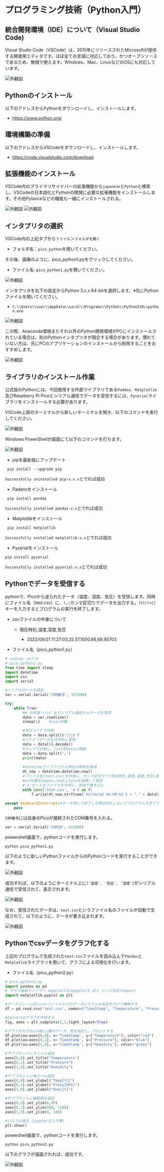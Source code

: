 # プログラミング技術（Python入門）

## 統合開発環境（IDE）について（Visual Studio Code)

Visual Studio Code（VSCode）は、2015年にリリースされたMicrosoftが提供する開発用エディタです。ほぼ全ての言語に対応しており、かつオープンソースであるため、無償で使えます。Windows、Mac、LinuxなどのOSにも対応しています。

![外観図](./image/img10.png)

## Pythonのインストール

以下のアドレスからPythonをダウンロードし、インストールします。

*  <https://www.python.org/>

## 環境構築の準備

以下のアドレスからVSCodeをダウンロードし、インストールします。

* https://code.visualstudio.com/download

## 拡張機能のインストール

VSCode内のプライマリサイドバーの拡張機能から`japanese`と`Python`と検索し、VSCodeの日本語化とPythonの開発に必要な拡張機能をインストールします。その他Pylanceなどの機能も一緒にインストールされる。

![外観図](./image/img15.png)
![外観図](./image/img11.png)

## インタプリタの選択

VSCode内の上記タブから`ファイル`＞`フォルダを開く`

* フォルダ名：`pico_python`を開いてください。

その後、画像のように、pico_python1.pyをクリックしてください。

* ファイル名: `pico_python1.py`を開いてください。

![外観図](./image/img30.png)

インタプリタを右下の設定からPython 3.x.x 64-bitを選択します。※先にPythonファイルを開いてください。
* `C:\\Users\\user\\AppData\\Local\\Programs\\Python\\Python310\\python.exe`


![外観図](./image/img16.png)

この際、Anaconda環境またそれ以外のPython開発環境がPCにインストールされている場合は、別のPythonインタプリタが競合する場合があります。慣れていない方は、先にPCのアプリケーションのインストールから削除することをおすすめします。

![外観図](./image/img12.png)

## ライブラリのインストール作業

公式版のPythonには、今回使用する外部ライブラリである`Paddas`、`Matplotlib`及びRaspberry Pi Picoとシリアル通信でデータを受信するには、`Pyserial`ライブラリをインストールする必要があります。

VSCode上部のターミナルから新しいターミナルを開き、以下のコマンドを実行してください。

![外観図](./image/img13.png)

Windows PowerShellが画面にて以下のコマンドを打ちます。

![外観図](./image/img24.png)

- pipを最新版にアップデート

```shell
 pip install --upgrade pip
```
`Successfully uninstalled pip-x.x.x`とでれば成功

- Padansをインストール
```shell
 pip install pandas
```
`Successfully installed pandas-x.x`とでれば成功
 
- Matplotlibをインストール
```shell
 pip install matplotlib
```
`Successfully installed matplotlib-x.x`とでれば成功

- Pyserialをインストール

```shell
pip install pyserial 
```
`Successfully installed pyserial-x.x`とでれば成功

## Pythonでデータを受信する

pythonで、Picoから送られたデータ（温度、湿度、気圧）を受信します。同時にファイル名（test.csv）に、` (,) `カンマ区切りでデータを出力する。`[Ctrl+C]`キーを入力するとプログラムの実行を終了します。

- csvファイルの中身について

    
    - 現在時刻,温度,湿度,気圧
        
        - 2022/09/21 11:27:03,25.37,1000.86,68.95703

* ファイル名（pico_python1.py）

```python
# coding: utf-8
# pico_python1.py
from time import sleep
import datetime
import csv
import serial

#シリアルポートを設定
ser = serial.Serial('COM番号', 921600)

try:
    while True:
        ## 行終端'\r\n'までシリアル通信からデータを取得
        data = ser.readline()
        sleep(1)    #1sec待機

        #改行コードで分割
        data = data.split(b'\r\n')
        #バイナリデータを文字列に変換
        data = data[0].decode()
        #カンマで分割し、list型dataに格納
        data = data.split(',')
        print(data)
        
        #datetimeライブラリから現在の時刻を取得
        dt_now = datetime.datetime.now()
        #ファイル名(test.csv)を作成し、カンマ区切りで(現在時刻,温度,湿度,気圧)書き込む
        #with構文はopen,read,closeを省略して表記
        #'a'モードをファイルを作成し、追加で書き込む
        with open('test.csv', 'a') as f:
            f.write(dt_now.strftime('%Y/%m/%d %H:%M:%S') + "," + data[0]  + "," + data[1]  + "," + data[2] + "\n")
    
except KeyboardInterrupt:#キーを押して終了した時は何もしないでプログラムを終了する
    pass
```

`COM番号`には自身のPicoが接続されたCOM番号を入れる。

```python
ser = serial.Serial('COM10', 921600)
```

powershell画面で、pythonコードを実行します。

```shell
python pico_python1.py
```

以下のように新しいPythonファイルからのPythonコードを実行することができます。

![外観図](./image/img29.png)

成功すれば、以下のようにターミナル上に`['温度', '気圧', '湿度']`がシリアル通信で受信されて、表示されます。

![外観図](./image/img25.png)

なお、受信されたデータは、`test.csv`というファイル名のファイルが自動で生成されて、以下のように、データが書き込まれます。

![外観図](./image/img26.png)

## Pythonでcsvデータをグラフ化する

上記のプログラムで生成された`test.csv`ファイルを読み込んで`Pandas`と`Matplotlib`ライブラリを用いて、グラフによる可視化を行います。

* ファイル名（pico_python2.py）

```python
# pico_python2.py
import pandas as pd
# グラフ描画ライブラリ matplotlibのpyplotを plt という名前でimport
import matplotlib.pyplot as plt

#データフレームdfにcsvファイルからのデータにカラムの名前を付けて格納する
df = pd.read_csv('test.csv', names=("TimeStamp", "Temperature", "Pressure", "Humidity"),encoding='utf8')

#2x2=4つのグラフを作成する
fig, axes = plt.subplots(2,2,tight_layout=True)

#グラフそれぞれにx軸とy軸のデータ、色を指定し、プロットする
df.plot(ax=axes[0,0], x='TimeStamp', y=["Temperature"], color="red")
df.plot(ax=axes[0,1], x='TimeStamp', y=["Pressure"], color="blue")
df.plot(ax=axes[1,0], x='TimeStamp', y=["Humidity"], color="green")

#サブプロットにタイトル追加
axes[0,0].set_title("Temperature")
axes[0,1].set_title("Pressure")
axes[1,0].set_title("Humidity")

#サブプロットに軸ラベル追加
axes[0,0].set_ylabel("Temp[℃]")
axes[0,1].set_ylabel("Press[hPa]")
axes[1,0].set_ylabel("Humi[%]")

#サブプロットに軸範囲を追加
axes[0,0].set_ylim(0,40)
axes[0,1].set_ylim(800, 1100)
axes[1,0].set_ylim(0, 100)

#グラフの表示（jupyterだと不要）
plt.show()
```

powershell画面で、pythonコードを実行します。

```shell
python pico_python2.py
```

以下のグラフが描画されれば、成功です。

![外観図](./image/Figure_1.png)